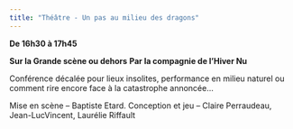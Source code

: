 ```yaml
---
title: "Théâtre - Un pas au milieu des dragons"
---
```

__De **16h30 à 17h45**__ 

__Sur la Grande scène ou dehors__
__Par la compagnie de l’Hiver Nu__

Conférence décalée pour lieux insolites, performance en milieu naturel ou comment rire encore face à la catastrophe annoncée...  

Mise en scène – Baptiste Etard. Conception et jeu – Claire Perraudeau, Jean-LucVincent, Laurélie Riffault